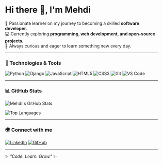 
# Hi there 👋, I'm Mehdi  

🚀 Passionate learner on my journey to becoming a skilled **software developer**.  
💻 Currently exploring **programming, web development, and open-source projects**.  
🌱 Always curious and eager to learn something new every day.  

---

### 🔧 Technologies & Tools
![Python](https://img.shields.io/badge/-Python-3776AB?logo=python&logoColor=white&style=flat)
![Django](https://img.shields.io/badge/-Django-092E20?logo=django&logoColor=white&style=flat)
![JavaScript](https://img.shields.io/badge/-JavaScript-F7DF1E?logo=javascript&logoColor=black&style=flat)
![HTML5](https://img.shields.io/badge/-HTML5-E34F26?logo=html5&logoColor=white&style=flat)
![CSS3](https://img.shields.io/badge/-CSS3-1572B6?logo=css3&logoColor=white&style=flat)
![Git](https://img.shields.io/badge/-Git-F05032?logo=git&logoColor=white&style=flat)
![VS Code](https://img.shields.io/badge/-VS%20Code-007ACC?logo=visual-studio-code&logoColor=white&style=flat)

---

### 📊 GitHub Stats
![Mehdi's GitHub Stats](https://github-readme-stats.vercel.app/api?username=mehdihalvaei&show_icons=true&theme=tokyonight)  

![Top Languages](https://github-readme-stats.vercel.app/api/top-langs/?username=mehdihalvaei&layout=compact&theme=tokyonight)

---

### 🌍 Connect with me
[![LinkedIn](https://img.shields.io/badge/-LinkedIn-0A66C2?logo=linkedin&logoColor=white&style=flat)](https://linkedin.com/in/mehdi-halvaei)
[![GitHub](https://img.shields.io/badge/-GitHub-181717?logo=github&logoColor=white&style=flat)](https://github.com/mehdihalvaei)

---

✨ *"Code. Learn. Grow."* ✨
